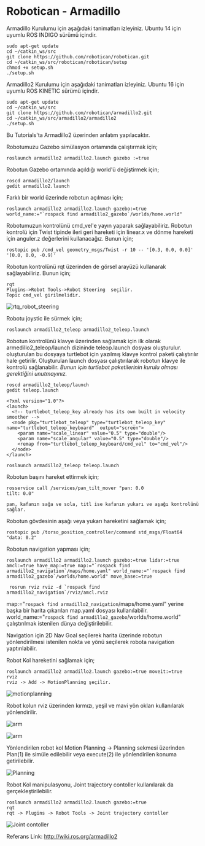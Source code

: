 # Robotican - Armadillo

Armadillo Kurulumu için aşağıdaki tanimatları izleyiniz. Ubuntu 14 için uyumlu ROS INDIGO sürümü içindir.

    sudo apt-get update
    cd ~/catkin_ws/src
    git clone https://github.com/robotican/robotican.git
    cd ~/catkin_ws/src/robotican/robotican/setup
    chmod +x setup.sh
    ./setup.sh

Armadillo2 Kurulumu için aşağıdaki tanimatları izleyiniz. Ubuntu 16 için uyumlu ROS KINETIC sürümü içindir.

    sudo apt-get update
    cd ~/catkin_ws/src
    git clone https://github.com/robotican/armadillo2.git
    cd ~/catkin_ws/src/armadillo2/armadillo2
    ./setup.sh

Bu Tutorials'ta Armadillo2 üzerinden anlatım yapılacaktır.

Robotumuzu Gazebo simülasyon ortamında çalıştırmak için;
 
    roslaunch armadillo2 armadillo2.launch gazebo :=true
    
Robotun Gazebo ortamında açıldığı world'ü değiştirmek için;
  
    roscd armadillo2/launch
    gedit armadillo2.launch 

Farklı bir world üzerinde robotun açılması için;

    roslaunch armadillo2 armadillo2.launch gazebo:=true world_name:="`rospack find armadillo2_gazebo`/worlds/home.world"

Robotumuzun kontrolünü cmd_vel'e yayın yaparak sağlayabiliriz. Robotun kontrolü için Twist tipinde ileri geri hareketi için linear.x ve dönme hareketi için anguler.z değerlerini kullanacağız. Bunun için;

    rostopic pub /cmd_vel geometry_msgs/Twist -r 10 -- '[0.3, 0.0, 0.0]' '[0.0, 0.0, -0.9]'
    
Robotun kontrolünü rqt üzerinden de görsel arayüzü kullanarak sağlayabiliriz. Bunun için;

    rqt
    Plugins->Robot Tools->Robot Steering  seçilir.
    Topic cmd_vel girilmelidir.
    
![rtq_robot_steering](https://github.com/raclab/RACLAB/blob/master/images/ROS/robot_steering.png)    

Robotu joystic ile sürmek için;

    roslaunch armadillo2_teleop armadillo2_teleop.launch 

Robotun kontrolünü klavye üzerinden sağlamak için ilk olarak armedillo2_teleop/launch dizininde teleop.launch dosyası oluşturulur. oluşturulan bu dosyaya turtlebot için yazılmış klavye kontrol paketi çalıştırılır hale getirilir. Oluşturulan launch dosyası çalıştırılarak robotun klavye ile kontrolü sağlanabilir. *Bunun için turtlebot paketilerinin kurulu olması gerektiğini unutmayınız.*

    roscd armadillo2_teleop/launch
    gedit teleop.launch
    
    <?xml version="1.0"?>
    <launch>
      <!-- turtlebot_teleop_key already has its own built in velocity smoother -->
      <node pkg="turtlebot_teleop" type="turtlebot_teleop_key" name="turtlebot_teleop_keyboard"  output="screen">
        <param name="scale_linear" value="0.5" type="double"/>
        <param name="scale_angular" value="0.5" type="double"/>
        <remap from="turtlebot_teleop_keyboard/cmd_vel" to="cmd_vel"/>
      </node>
    </launch>
    
    roslaunch armadillo2_teleop teleop.launch 
    
Robotun başını hareket ettirmek için;

    rosservice call /services/pan_tilt_mover "pan: 0.0
    tilt: 0.0" 
    
    pan, kafanın sağa ve sola, titl ise kafanın yukarı ve aşağı kontrolünü sağlar.

Robotun gövdesinin aşağı veya yukarı hareketini sağlamak için;

    rostopic pub /torso_position_controller/command std_msgs/Float64 "data: 0.2" 
    
Robotun navigation yapması için;

    roslaunch armadillo2 armadillo2.launch gazebo:=true lidar:=true amcl:=true have_map:=true map:="`rospack find armadillo2_navigation`/maps/home.yaml" world_name:="`rospack find armadillo2_gazebo`/worlds/home.world" move_base:=true
    
     rosrun rviz rviz -d `rospack find armadillo2_navigation`/rviz/amcl.rviz

map:="`rospack find armadillo2_navigation`/maps/home.yaml" yerine başka bir harita çıkarılan map.yaml dosyası kullanılabilir.
world_name:="`rospack find armadillo2_gazebo`/worlds/home.world" çalıştırılmak istenilen dünya değiştirilebilir.

Navigation için 2D Nav Goal seçilerek harita üzerinde robotun yönlendirilmesi istenilen nokta ve yönü seçilerek robota navigation yaptırılabilir.

Robot Kol hareketini sağlamak için;
    
    roslaunch armadillo2 armadillo2.launch gazebo:=true moveit:=true
    rviz
    rviz -> Add -> MotionPlanning şeçilir.
    
![motionplanning](https://github.com/raclab/RACLAB/blob/master/images/ROS/motionplanning.png)    

Robot kolun rviz üzerinden kırmızı, yeşil ve mavi yön okları kullanılarak yönlendirilir. 

![arm](https://github.com/raclab/RACLAB/blob/master/images/ROS/robotic_arm_manipulation1.png)

![arm](https://github.com/raclab/RACLAB/blob/master/images/ROS/robotic_arm_manipulation2.png)

Yönlendirilen robot kol Motion Planning -> Planning sekmesi üzerinden Plan(1) ile simüle edilebilir veya execute(2) ile yönlendirilen konuma getirilebilir.

![Planning](https://github.com/raclab/RACLAB/blob/master/images/ROS/motionplanning_planning.png)

Robot Kol manipulasyonu, Joint trajectory contoller kullanılarak da gerçekleştirilebilir.
    
    roslaunch armadillo2 armadillo2.launch gazebo:=true
    rqt
    rqt -> Plugins -> Robot Tools -> Joint trajectory contoller 

![Joint contoller](https://github.com/raclab/RACLAB/blob/master/images/ROS/Joint_trajectory%20contoller.png)


Referans Link: http://wiki.ros.org/armadillo2
